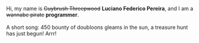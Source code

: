 Hi, my name is ~~Guybrush Threepwood~~ **Luciano Federico Pereira**, and I am a ~~wannabe pirate~~ **programmer**.<br><br>A short song: 450 bounty of doubloons gleams in the sun, a treasure hunt has just begun! Arrr!
